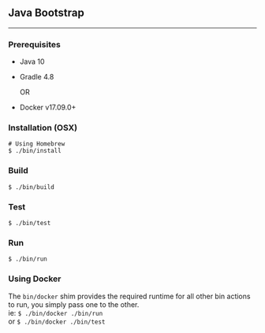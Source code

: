 ## Java Bootstrap

---

### Prerequisites

- Java 10
- Gradle 4.8
  
  OR
  
- Docker v17.09.0+

### Installation (OSX)

```
# Using Homebrew
$ ./bin/install
```

### Build

`$ ./bin/build`

### Test

`$ ./bin/test`

### Run

`$ ./bin/run`

### Using Docker

The `bin/docker` shim provides the required runtime for all other bin actions to run, you simply pass one to the other.  
ie: `$ ./bin/docker ./bin/run`  
or  `$ ./bin/docker ./bin/test`
